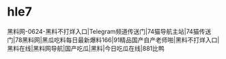 # hle7
黑料网-0624-黑料不打烊入口|Telegram频道传送门|74猫导航主站|74猫传送门|78黑料网|黑瓜吃料每日最新爆料166|91精品国产自产老师啪|黑料不打烊入口|黑料在线|黑料网导航|国产吃瓜|黑料|今日吃瓜在线|881比鸭
